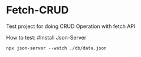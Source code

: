 # Fetch-CRUD
Test project for doing CRUD Operation with fetch API


How to test:
#Install Json-Server

    npx json-server --watch ./db/data.json
